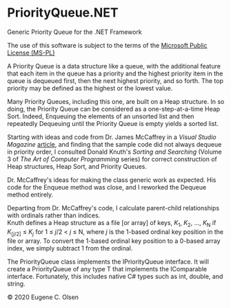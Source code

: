 # PriorityQueue.NET
Generic Priority Queue for the .NET Framework

The use of this software is subject to the terms of the [Microsoft Public License (MS-PL)](https://opensource.org/licenses/MS-PL)

A Priority Queue is a data structure like a queue, with the additional feature that each item in the queue 
has a priority and the highest priority item in the queue is dequeued first, then the next highest priority,
and so forth.  The top priority may be defined as the highest or the lowest value.

Many Priority Queues, including this one, are built on a Heap structure.  In so doing, the Priority Queue can 
be considered as a one-step-at-a-time Heap Sort.  Indeed, Enqueuing the elements of an unsorted list and then repeatedly Dequeuing until the Priority Queue is empty yields a sorted list.

Starting with ideas and code from Dr. James McCaffrey in a *Visual Studio Magazine* 
[article](https://visualstudiomagazine.com/Articles/2012/11/01/Priority-Queues-with-C.aspx?Page=1 "Priority Queues with C#"), and finding that 
the sample code did not always dequeue in priority order, I consulted Donald Knuth's *Sorting and Searching* (Volume 3 of
*The Art of Computer Programming* series) for correct construction of Heap structures, Heap Sort, and Priority Queues.

Dr. McCaffrey's ideas for making the class generic work as expected.  His code for the Enqueue method was close, and I reworked 
the Dequeue method entirely.

Departing from Dr. McCaffrey's code, I calculate parent-child relationships with ordinals rather than indices.  
Knuth defines a Heap structure as a file [or array] of keys, *K*<sub>1</sub>, *K*<sub>2</sub>, ..., *K*<sub>N</sub> 
if *K*<sub>[*j*/2]</sub> &le; *K*<sub>*j*</sub> for 1 &le; *j*/2 < *j* &le; N, where *j* is the 1-based ordinal key position in the file or array. 
To convert the 1-based ordinal key position to a 0-based array index, we simply subtract 1 from the ordinal.

The PriorityQueue<T> class implements the IPriorityQueue<T> interface.  It will create a PriorityQueue of any type T that 
implements the IComparable interface.  Fortunately, this includes native C# types such as int, double, and string.
  

&copy; 2020 Eugene C. Olsen
